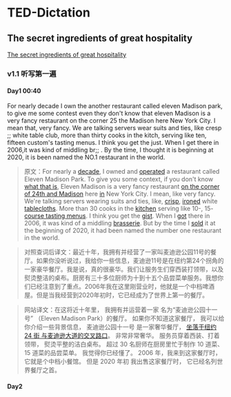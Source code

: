 # TED-Dictation
## The secret ingredients of great hospitality

[The secret ingredients of great hospitality](https://www.ted.com/talks/will_guidara_the_secret_ingredients_of_great_hospitality?rss=172BB350-0207)

### v1.1 听写第一遍
#### Day1 00:40
For nearly decade I own the another restaurant called eleven Madison park, to give me some contest even they don't know that eleven Madison is a very fancy restaurant on the corner 25 the Madison here New York City. I mean that, very fancy. We are talking servers wear suits and ties, like cresp ;; white table club, more than thirty cooks in the kitch, serving like ten, fifteen custom's tasting menus. I think you get the just. When I get there in 2006,it was kind of middling br;; . By the time, I thought it is beginning at 2020, it is been named the NO.1 restaurant in the world.

>原文：For nearly a [decade](/), I owned and [operated](/) a restaurant called Eleven Madison Park. To give you some context, if you don't know [what that is](/), Eleven Madison is a very fancy restaurant [on the corner of 24th and Madison]() here [in](/) New York City. I mean, like very fancy. We're talking servers wearing suits and ties, like, [crisp](/), [ironed](/) white [tablecloths](). More than 30 cooks in the [kitchen]() serving like 10-, 15-[course tasting menus](). I think you get the [gist](). When I [got]() there in 2006, it was kind of a middling [brasserie](). But by the time I [sold]() it at the beginning of 2020, it had been named the number one restaurant in the world.

>对照查词后译文：最近十年，我拥有并经营了一家叫麦迪逊公园11号的餐厅。如果你没听说过，我给你一些信息，麦迪逊11号是在纽约第24个拐角的一家豪华餐厅。我是说，真的很豪华。我们让服务生们穿西装打领带，以及熨烫整洁的桌布。厨房有三十多位厨师为十到十五个品尝菜单服务。我想你们已经注意到了重点。2006年我在这里刚营业时，他就是一个中档啤酒屋。但是当我经营到2020年初时，它已经成为了世界上第一的餐厅。

>网站译文：在这将近十年里， 我拥有并运营着一家 名为“麦迪逊公园十一号” （Eleven Madison Park）的餐厅。 如果你不知道这家餐厅， 我可以给你介绍一些背景信息， 麦迪逊公园十一号 是一家奢华餐厅， [坐落于纽约 24 街 与麦迪逊大道的交叉路口]()。 非常非常奢华。 服务员穿着西装、打着领带， 熨烫平整的洁白桌布。 超过 30 名厨师在厨房里忙于制作 10 道菜、15 道菜的品尝菜单。 我觉得你已经懂了。 2006 年，我来到这家餐厅时， 它就是个中档小餐馆。 但是 2020 年初 我出售这家餐厅时， 它已经名列世界餐厅之首。

#### Day2
